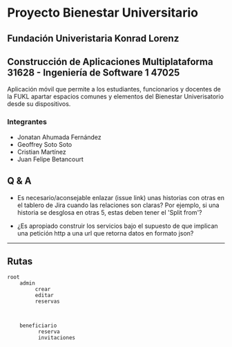 
# Proyecto Bienestar Universitario
## Fundación Univeristaria Konrad Lorenz
## Construcción de Aplicaciones Multiplataforma  31628 - Ingeniería de Software 1 47025
Aplicación móvil que permite a los estudiantes, funcionarios y docentes de la FUKL apartar espacios comunes y elementos del Bienestar Univerisatorio desde su dispositivos.




### Integrantes
- Jonatan Ahumada Fernández
- Geoffrey Soto Soto
- Cristian Martínez
- Juan Felipe Betancourt

## Q & A
- Es necesario/aconsejable  enlazar (issue link) unas historias con otras en el tablero de Jira cuando las relaciones son claras? Por ejemplo, si una historia se desglosa en otras 5, estas deben tener el 'Split from'?

-  ¿Es apropiado construir los servicios bajo el supuesto de que implican una petición http a una url que retorna datos en formato json?
  
---

## Rutas

```
root
    admin
         crear
         editar
         reservas



    beneficiario
          reserva
          invitaciones

```
